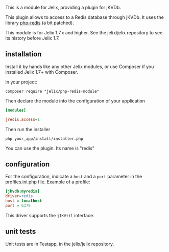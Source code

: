 This is a module for Jelix, providing a plugin for jKVDb.

This plugin allows to access to a Redis database through jKVDb.
It uses the library [php-redis](https://github.com/sash/php-redis) (a bit patched).

This module is for Jelix 1.7.x and higher. See the jelix/jelix repository to see
its history before Jelix 1.7.

## installation

Install it by hands like any other Jelix modules, or use Composer if you installed
Jelix 1.7+ with Composer.

In your project:

```
composer require "jelix/php-redis-module"
```

Then declare the module into the configuration of your application

```ini
[modules]

jredis.access=1
```

Then run the installer

```
php your_app/install/installer.php
```

You can use the plugin. Its name is "redis"

## configuration

For the configuration, indicate a ```host``` and a ```port``` parameter in the profiles.ini.php
file. Example of a profile:

```ini
[jkvdb:myredis]
driver=redis
host = localhost
port = 6379
```

This driver supports the ```jIKVttl``` interface.

## unit tests

Unit tests are in Testapp, in the jelix/jelix repository.